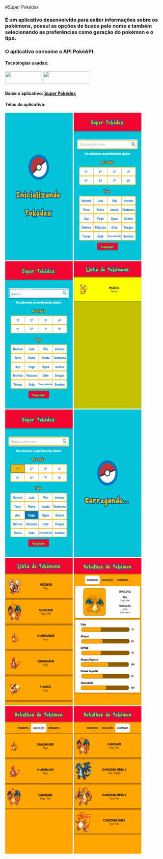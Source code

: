 #Super Pokédex

### É um aplicativo desenvolvido para exibir informações sobre os pokémons, possui as opções de busca pelo nome e também selecionando as preferências como geração do pokémon e o tipo.

### O aplicativo consome a API PokéAPI.

#### Tecnologias usadas: 
<a target="_blank"><img height="40" width="120" src="https://img.shields.io/badge/Dart-0175C2?style=for-the-badge&logo=dart&logoColor=white" target="_blank"></a> <a target="_blank"><img height="40" width="150" src="https://img.shields.io/badge/Flutter-02569B?style=for-the-badge&logo=flutter&logoColor=white" target="_blank"></a>

#### Baixe o aplicativo: [Super Pokédex](./super-pokedex.apk)

#### Telas do aplicativo:
<img height="480" width="220" src="screenshots/carregamento inicial.png" target="_blank"> <img height="480" width="220" src="screenshots/tela inicial.png" target="_blank"> <img height="480" width="220" src="screenshots/pesquisa pelo nome.png" target="_blank"> <img height="480" width="220" src="screenshots/listando busca pelo nome.png" target="_blank"> <img height="480" width="220" src="screenshots/pesquisa pelas preferencias.png" target="_blank"> <img height="480" width="220" src="screenshots/carregamento de busca.png" target="_blank"> <img height="480" width="220" src="screenshots/listando busca pelas preferencias.png" target="_blank"> <img height="480" width="220" src="screenshots/detalhes do pokemon.png" target="_blank"> <img height="480" width="220" src="screenshots/evolucoes do pokemon.png" target="_blank"> <img height="480" width="220" src="screenshots/variantes do pokemon.png" target="_blank">
